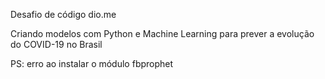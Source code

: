 Desafio de código dio.me

Criando modelos com Python e Machine Learning para prever a evolução do COVID-19 no Brasil

PS: erro ao instalar o módulo fbprophet